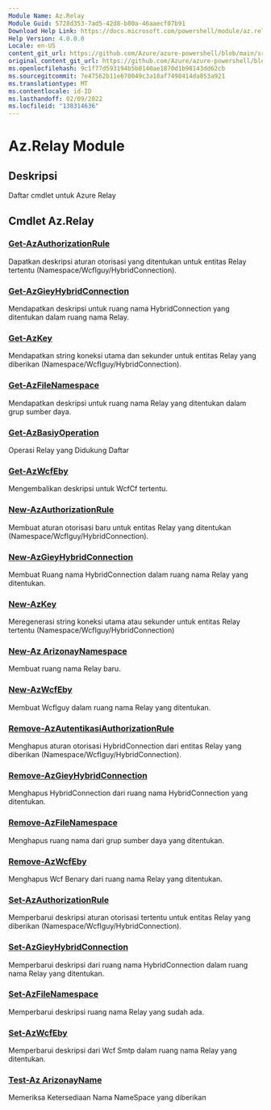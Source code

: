 ```yaml
---
Module Name: Az.Relay
Module Guid: 5728d353-7ad5-42d8-b00a-46aaecf07b91
Download Help Link: https://docs.microsoft.com/powershell/module/az.relay
Help Version: 4.0.0.0
Locale: en-US
content_git_url: https://github.com/Azure/azure-powershell/blob/main/src/Relay/Relay/help/Az.Relay.md
original_content_git_url: https://github.com/Azure/azure-powershell/blob/main/src/Relay/Relay/help/Az.Relay.md
ms.openlocfilehash: 9c1f77d593194b5b0140ae1870d1b98143dd62cb
ms.sourcegitcommit: 7e47562b11e670049c3a18af7498414da853a921
ms.translationtype: MT
ms.contentlocale: id-ID
ms.lasthandoff: 02/09/2022
ms.locfileid: "138314636"
---
```

# Az.Relay Module
## Deskripsi
Daftar cmdlet untuk Azure Relay

## Cmdlet Az.Relay
### [Get-AzAuthorizationRule](Get-AzRelayAuthorizationRule.md)
Dapatkan deskripsi aturan otorisasi yang ditentukan untuk entitas Relay tertentu (Namespace/WcfIguy/HybridConnection).

### [Get-AzGieyHybridConnection](Get-AzRelayHybridConnection.md)
Mendapatkan deskripsi untuk ruang nama HybridConnection yang ditentukan dalam ruang nama Relay.

### [Get-AzKey](Get-AzRelayKey.md)
Mendapatkan string koneksi utama dan sekunder untuk entitas Relay yang diberikan (Namespace/WcfIguy/HybridConnection).

### [Get-AzFileNamespace](Get-AzRelayNamespace.md)
Mendapatkan deskripsi untuk ruang nama Relay yang ditentukan dalam grup sumber daya.

### [Get-AzBasiyOperation](Get-AzRelayOperation.md)
Operasi Relay yang Didukung Daftar

### [Get-AzWcfEby](Get-AzWcfRelay.md)
Mengembalikan deskripsi untuk WcfCf tertentu.

### [New-AzAuthorizationRule](New-AzRelayAuthorizationRule.md)
Membuat aturan otorisasi baru untuk entitas Relay yang ditentukan (Namespace/WcfIguy/HybridConnection).

### [New-AzGieyHybridConnection](New-AzRelayHybridConnection.md)
Membuat Ruang nama HybridConnection dalam ruang nama Relay yang ditentukan.

### [New-AzKey](New-AzRelayKey.md)
Meregenerasi string koneksi utama atau sekunder untuk entitas Relay tertentu (Namespace/WcfIguy/HybridConnection)

### [New-Az ArizonayNamespace](New-AzRelayNamespace.md)
Membuat ruang nama Relay baru.

### [New-AzWcfEby](New-AzWcfRelay.md)
Membuat WcfIguy dalam ruang nama Relay yang ditentukan.

### [Remove-AzAutentikasiAuthorizationRule](Remove-AzRelayAuthorizationRule.md)
Menghapus aturan otorisasi HybridConnection dari entitas Relay yang diberikan (Namespace/WcfIguy/HybridConnection).

### [Remove-AzGieyHybridConnection](Remove-AzRelayHybridConnection.md)
Menghapus HybridConnection dari ruang nama HybridConnection yang ditentukan.

### [Remove-AzFileNamespace](Remove-AzRelayNamespace.md)
Menghapus ruang nama dari grup sumber daya yang ditentukan. 

### [Remove-AzWcfEby](Remove-AzWcfRelay.md)
Menghapus Wcf Benary dari ruang nama Relay yang ditentukan.

### [Set-AzAuthorizationRule](Set-AzRelayAuthorizationRule.md)
Memperbarui deskripsi aturan otorisasi tertentu untuk entitas Relay yang diberikan (Namespace/WcfIguy/HybridConnection).

### [Set-AzGieyHybridConnection](Set-AzRelayHybridConnection.md)
Memperbarui deskripsi dari ruang nama HybridConnection dalam ruang nama Relay yang ditentukan.

### [Set-AzFileNamespace](Set-AzRelayNamespace.md)
Memperbarui deskripsi ruang nama Relay yang sudah ada.

### [Set-AzWcfEby](Set-AzWcfRelay.md)
Memperbarui deskripsi dari Wcf Smtp dalam ruang nama Relay yang ditentukan.

### [Test-Az ArizonayName](Test-AzRelayName.md)
Memeriksa Ketersediaan Nama NameSpace yang diberikan

